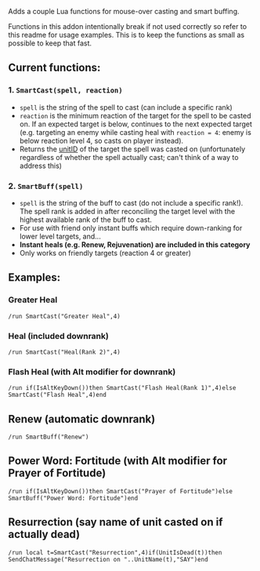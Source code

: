 Adds a couple Lua functions for mouse-over casting and smart buffing.

Functions in this addon intentionally break if not used correctly so refer to
this readme for usage examples. This is to keep the functions as small as
possible to keep that fast.

## Current functions:

### 1. `SmartCast(spell, reaction)`
-   `spell` is the string of the spell to cast (can include a specific rank)
-   `reaction` is the minimum reaction of the target for the spell to be casted
    on. If an expected target is below, continues to the next expected target
    (e.g. targeting an enemy while casting heal with `reaction = 4`: enemy is
    below reaction level 4, so casts on player instead).
-   Returns the [unitID](http://wowprogramming.com/docs/api_types#unitID) of
    the target the spell was casted on (unfortunately regardless of whether the
    spell actually cast; can't think of a way to address this)

### 2. `SmartBuff(spell)`
-   `spell` is the string of the buff to cast (do not include a specific
    rank!). The spell rank is added in after reconciling the target level with
    the highest available rank of the buff to cast.
-   For use with friend only instant buffs which require down-ranking for lower
    level targets, and...
-   **Instant heals (e.g. Renew, Rejuvenation) are included in this category**
-   Only works on friendly targets (reaction 4 or greater)

## Examples:

### Greater Heal
```
/run SmartCast("Greater Heal",4)
```

### Heal (included downrank)
```
/run SmartCast("Heal(Rank 2)",4)
```

### Flash Heal (with Alt modifier for downrank)
```
/run if(IsAltKeyDown())then SmartCast("Flash Heal(Rank 1)",4)else SmartCast("Flash Heal",4)end
```

## Renew (automatic downrank)
```
/run SmartBuff("Renew")
```

## Power Word: Fortitude (with Alt modifier for Prayer of Fortitude)
```
/run if(IsAltKeyDown())then SmartCast("Prayer of Fortitude")else SmartBuff("Power Word: Fortitude")end
```

## Resurrection (say name of unit casted on if actually dead)
```
/run local t=SmartCast("Resurrection",4)if(UnitIsDead(t))then SendChatMessage("Resurrection on "..UnitName(t),"SAY")end
```
